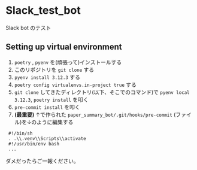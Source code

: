 # Slack_test_bot
Slack bot のテスト

## Setting up virtual environment
1. `poetry` , `pyenv` を(頑張って)インストールする
2. このリポジトリを `git clone` する
3. `pyenv install 3.12.3` する
4. `poetry config virtualenvs.in-project true` する
5. `git clone` してきたディレクトリ(以下、そこでのコマンド)で `pyenv local 3.12.3`, `poetry install` を叩く
6. `pre-commit install` を叩く
7. **(最重要)** ↑で作られた `paper_summary_bot/.git/hooks/pre-commit` (ファイル)を↓のように編集する

```shell
 #!/bin/sh
 . .\\.venv\\Scripts\\activate
 #!/usr/bin/env bash
 ...
```

ダメだったらご一報ください。

<!-- README.md template -->
<!--
# リポジトリ名
なんか説明を書く

## Setting up virtual environment
1. `poetry` , `pyenv` を(頑張って)インストールする
2. このリポジトリを `git clone` する
3. `pyenv install 3.10.11` する
4. `pyenv local 3.10.11` する
5. `poetry config virtualenvs.in-project true` する
6. `git clone` してきたディレクトリ(以下、そこでのコマンド)で `poetry install` を叩く
7. `pre-commit install` を叩く
8. **(最重要)** ↑で作られた `paper_summary_bot/.git/hooks/pre-commit` (ファイル)を↓のように編集する

```shell
 #!/bin/sh
 . .\\.venv\\Scripts\\activate
 #!/usr/bin/env bash
 ...
```

ダメだったらご一報ください。
-->
